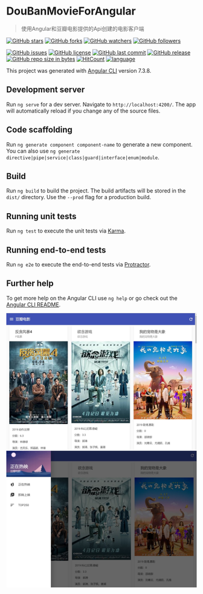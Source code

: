# DouBanMovieForAngular

> 使用Angular和豆瓣电影提供的Api创建的电影客户端

[![GitHub stars](https://img.shields.io/github/stars/itning/DouBanMovieForAngular.svg?style=social&label=Stars)](https://github.com/itning/DouBanMovieForAngular/stargazers)
[![GitHub forks](https://img.shields.io/github/forks/itning/DouBanMovieForAngular.svg?style=social&label=Fork)](https://github.com/itning/DouBanMovieForAngular/network/members)
[![GitHub watchers](https://img.shields.io/github/watchers/itning/DouBanMovieForAngular.svg?style=social&label=Watch)](https://github.com/itning/DouBanMovieForAngular/watchers)
[![GitHub followers](https://img.shields.io/github/followers/itning.svg?style=social&label=Follow)](https://github.com/itning?tab=followers)

[![GitHub issues](https://img.shields.io/github/issues/itning/DouBanMovieForAngular.svg)](https://github.com/itning/DouBanMovieForAngular/issues)
[![GitHub license](https://img.shields.io/github/license/itning/DouBanMovieForAngular.svg)](https://github.com/itning/DouBanMovieForAngular/blob/master/LICENSE)
[![GitHub last commit](https://img.shields.io/github/last-commit/itning/DouBanMovieForAngular.svg)](https://github.com/itning/DouBanMovieForAngular/commits)
[![GitHub release](https://img.shields.io/github/release/itning/DouBanMovieForAngular.svg)](https://github.com/itning/DouBanMovieForAngular/releases)
[![GitHub repo size in bytes](https://img.shields.io/github/repo-size/itning/DouBanMovieForAngular.svg)](https://github.com/itning/DouBanMovieForAngular)
[![HitCount](http://hits.dwyl.io/itning/DouBanMovieForAngular.svg)](http://hits.dwyl.io/itning/DouBanMovieForAngular)
[![language](https://img.shields.io/badge/language-TypeScript-green.svg)](https://github.com/itning/DouBanMovieForAngular)

This project was generated with [Angular CLI](https://github.com/angular/angular-cli) version 7.3.8.

## Development server

Run `ng serve` for a dev server. Navigate to `http://localhost:4200/`. The app will automatically reload if you change any of the source files.

## Code scaffolding

Run `ng generate component component-name` to generate a new component. You can also use `ng generate directive|pipe|service|class|guard|interface|enum|module`.

## Build

Run `ng build` to build the project. The build artifacts will be stored in the `dist/` directory. Use the `--prod` flag for a production build.

## Running unit tests

Run `ng test` to execute the unit tests via [Karma](https://karma-runner.github.io).

## Running end-to-end tests

Run `ng e2e` to execute the end-to-end tests via [Protractor](http://www.protractortest.org/).

## Further help

To get more help on the Angular CLI use `ng help` or go check out the [Angular CLI README](https://github.com/angular/angular-cli/blob/master/README.md).

![](https://raw.githubusercontent.com/itning/DouBanMovieForAngular/master/pic/a.png)
![](https://raw.githubusercontent.com/itning/DouBanMovieForAngular/master/pic/b.png)
